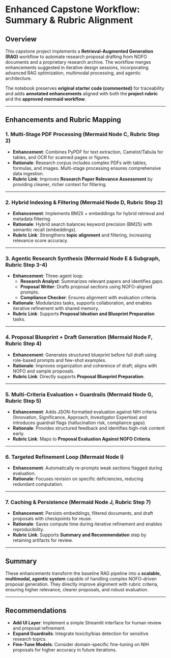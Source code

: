 
# Enhanced Capstone Workflow: Summary & Rubric Alignment

## Overview

This capstone project implements a **Retrieval-Augmented Generation (RAG)** workflow to automate research proposal drafting from NOFO documents and a proprietary research archive. The workflow merges enhancements suggested in iterative design sessions, incorporating advanced RAG optimization, multimodal processing, and agentic architecture.

The notebook preserves **original starter code (commented)** for traceability and adds **annotated enhancements** aligned with both the **project rubric** and the **approved mermaid workflow**.

---

## Enhancements and Rubric Mapping

### 1. Multi-Stage PDF Processing (Mermaid Node C, Rubric Step 2)

- **Enhancement**: Combines PyPDF for text extraction, Camelot/Tabula for tables, and OCR for scanned pages or figures.
- **Rationale**: Research corpus includes complex PDFs with tables, formulas, and images. Multi-stage processing ensures comprehensive data ingestion.
- **Rubric Link**: Improves **Research Paper Relevance Assessment** by providing cleaner, richer context for filtering.

---

### 2. Hybrid Indexing & Filtering (Mermaid Node D, Rubric Step 2)

- **Enhancement**: Implements BM25 + embeddings for hybrid retrieval and metadata filtering.
- **Rationale**: Hybrid search balances keyword precision (BM25) with semantic recall (embeddings).
- **Rubric Link**: Strengthens **topic alignment** and filtering, increasing relevance score accuracy.

---

### 3. Agentic Research Synthesis (Mermaid Node E & Subgraph, Rubric Step 3-4)

- **Enhancement**: Three-agent loop:
  - **Research Analyst**: Summarizes relevant papers and identifies gaps.
  - **Proposal Writer**: Drafts proposal sections using NOFO-aligned prompts.
  - **Compliance Checker**: Ensures alignment with evaluation criteria.
- **Rationale**: Modularizes tasks, supports collaboration, and enables iterative refinement with shared memory.
- **Rubric Link**: Supports **Proposal Ideation and Blueprint Preparation** tasks.

---

### 4. Proposal Blueprint + Draft Generation (Mermaid Node F, Rubric Step 4)

- **Enhancement**: Generates structured blueprint before full draft using role-based prompts and few-shot examples.
- **Rationale**: Improves organization and coherence of draft; aligns with NOFO and sample proposals.
- **Rubric Link**: Directly supports **Proposal Blueprint Preparation**.

---

### 5. Multi-Criteria Evaluation + Guardrails (Mermaid Node G, Rubric Step 5)

- **Enhancement**: Adds JSON-formatted evaluation against NIH criteria (Innovation, Significance, Approach, Investigator Expertise) and introduces guardrail flags (hallucination risk, compliance gaps).
- **Rationale**: Provides structured feedback and identifies high-risk content early.
- **Rubric Link**: Maps to **Proposal Evaluation Against NOFO Criteria**.

---

### 6. Targeted Refinement Loop (Mermaid Node I)

- **Enhancement**: Automatically re-prompts weak sections flagged during evaluation.
- **Rationale**: Focuses revision on specific deficiencies, reducing redundant computation.

---

### 7. Caching & Persistence (Mermaid Node J, Rubric Step 7)

- **Enhancement**: Persists embeddings, filtered documents, and draft proposals with checkpoints for reuse.
- **Rationale**: Saves compute time during iterative refinement and enables reproducibility.
- **Rubric Link**: Supports **Summary and Recommendation** step by retaining artifacts for review.

---

## Summary

These enhancements transform the baseline RAG pipeline into a **scalable, multimodal, agentic system** capable of handling complex NOFO-driven proposal generation. They directly improve alignment with rubric criteria, ensuring higher relevance, clearer proposals, and robust evaluation.

---

## Recommendations

- **Add UI Layer**: Implement a simple Streamlit interface for human review and proposal refinement.
- **Expand Guardrails**: Integrate toxicity/bias detection for sensitive research topics.
- **Fine-Tune Models**: Consider domain-specific fine-tuning on NIH proposals for higher accuracy in future iterations.
